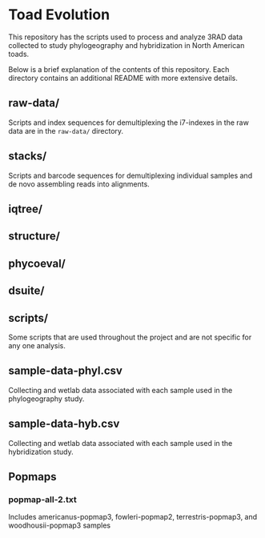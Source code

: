 # Toad Evolution

This repository has the scripts used to process and analyze 3RAD data collected
to study phylogeography and hybridization in North American toads.

Below is a brief explanation of the contents of this repository. Each directory
contains an additional README with more extensive details.

## raw-data/ 
Scripts and index sequences for demultiplexing the i7-indexes in the raw data 
are in the `raw-data/` directory.

## stacks/ 
Scripts and barcode sequences for demultiplexing individual samples and 
de novo assembling reads into alignments. 

## iqtree/

## structure/

## phycoeval/

## dsuite/

## scripts/
Some scripts that are used throughout the project and are not specific for 
any one analysis.

## sample-data-phyl.csv
Collecting and wetlab data associated with each sample used in the phylogeography study. 

## sample-data-hyb.csv
Collecting and wetlab data associated with each sample used in the hybridization study. 

## Popmaps
### popmap-all-2.txt
Includes americanus-popmap3, fowleri-popmap2, terrestris-popmap3, and woodhousii-popmap3 samples
